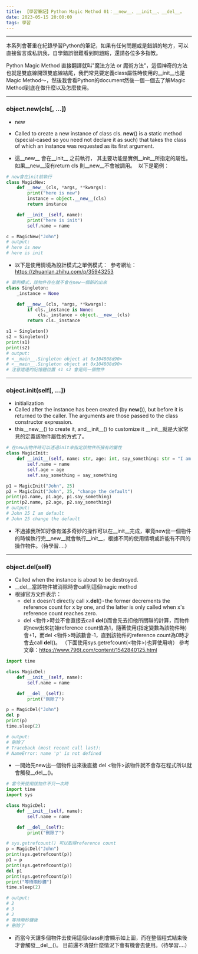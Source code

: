 ```yaml
---
title: 【學習筆記】Python Magic Method 01：__new__、__init__、__del__。
date: 2023-05-15 20:00:00
tags: 學習
---
```


---

本系列會著重在紀錄學習Python的筆記，如果有任何問題或是錯誤的地方，可以直接留言或私訊我，自學錯誤很難看到問題點，還請各位多多指教。


Python Magic Method 直接翻譯就叫"魔法方法 or 魔術方法"，這個神奇的方法也就是雙底線開頭雙底線結尾，我們常見要定義class屬性時使用的__init__也是Magic Method～，然後我會看Python的document然後一個一個去了解Magic Method到底在做什麼以及怎麼使用。

---
### object.__new__(cls[, …])
+ new
+ Called to create a new instance of class cls. __new__() is a static method (special-cased so you need not declare it as such) that takes the class of which an instance was requested as its first argument.

+ 這__new__ 會在__init__ 之前執行， 其主要功能是實例__init__所指定的屬性。 如果__new__沒有return cls 則__new__不會被調用。 
以下是範例：
```python
# new會在init前執行
class MagicNew:
    def __new__(cls, *args, **kwargs):
        print("here is new")
        instance = object.__new__(cls)
        return instance

    def __init__(self, name):
        print("here is init")
        self.name = name

c = MagicNew("John")
# output:
# here is new
# here is init
```

+ 以下是使用情境為設計模式之單例模式： 
參考網址：https://zhuanlan.zhihu.com/p/35943253

```python
# 單例模式，該物件存在就不會在new一個新的出來
class Singleton:
    _instance = None

    def __new__(cls, *args, **kwargs):
        if cls._instance is None:
            cls._instance = object.__new__(cls)
        return cls._instance

s1 = Singleton()
s2 = Singleton()
print(s1)
print(s2)
# output:
# <__main__.Singleton object at 0x104808d90>
# <__main__.Singleton object at 0x104808d90>
# 注意這邊的記憶體位置 s1 s2 會是同一個物件
```
---

### object.__init__(self[, …])
+ initialization
+ Called after the instance has been created (by __new__()), but before it is returned to the caller. The arguments are those passed to the class constructor expression.
+ this__new__() to create it, and__init__() to customize it
__init__就是大家常見的定義該物件屬性的方式了。

```python
# 在new出物件時可以透過init來指定該物件所擁有的屬性
class MagicInit:
    def __init__(self, name: str, age: int, say_something: str = "I am default"):
        self.name = name
        self.age = age
        self.say_something = say_something

p1 = MagicInit("John", 25)
p2 = MagicInit("John", 25, "change the default")
print(p1.name, p1.age, p1.say_something)
print(p2.name, p2.age, p2.say_something)
# output:
# John 25 I am default
# John 25 change the default
```

+ 不過據我所知好像有滿多奇妙的操作可以在__init__完成，畢竟new出一個物件的時候執行完__new__就會執行__init__，根據不同的使用情境或許能有不同的操作物件。（待學習….）

---
### object.__del__(self)
+ Called when the instance is about to be destroyed.
+ __del__當該物件被消除時會call到這個magic method 
+ 根據官方文件表示：
    + del x doesn't directly call x.__del__() - the former decrements the reference count for x by one, and the latter is only called when x's reference count reaches zero.
    + del <物件>時並不會直接去call __del__()而會先去扣他所關聯的計算，而物件的new出來初始reference count值為1，隨著使用(指定變數為該物件時)會+1，而del <物件>時該數會-1，直到該物件的reference count為0時才會去call __del__()。 （下面使用sys.getrefcount(<物件>)也算使用唷）
參考文章：https://www.796t.com/content/1542840125.html

```python
import time

class MagicDel:
    def __init__(self, name):
        self.name = name

    def __del__(self):
        print("刪除了")

p = MagicDel("John")
del p
print(p)
time.sleep(2)

# output:
# 刪除了
# Traceback (most recent call last):
# NameError: name 'p' is not defined
```
+ 一開始先new出一個物件出來後直接 del <物件>該物件就不會存在程式所以就會觸發__del__()。

```python
# 當今天使用該物件不只一次時
import time
import sys

class MagicDel:
    def __init__(self, name):
        self.name = name

    def __del__(self):
        print("刪除了")

# sys.getrefcount() 可以取得reference count
p = MagicDel("John")
print(sys.getrefcount(p))
p1 = p
print(sys.getrefcount(p))
del p1
print(sys.getrefcount(p))
print("等待兩秒鐘")
time.sleep(2)

# output:
# 2
# 3
# 2
# 等待兩秒鐘後
# 刪除了
```

+ 而當今天讓多個物件去使用這個class則會顯示如上圖，而在整個程式結束後才會觸發__del__()。
目前還不清楚什麼情況下會有機會去使用。（待學習….）